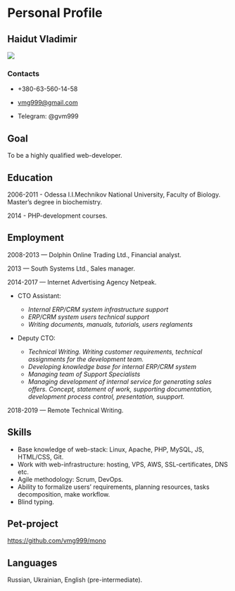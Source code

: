 # Personal Profile

## Haidut Vladimir
![](https://i.imgur.com/JV9EPbG.png)

### Contacts
* +380-63-560-14-58

* vmg999@gmail.com

* Telegram: @gvm999



## **Goal** 
To be a highly qualified web-developer.


## **Education**
2006-2011 - Odessa I.I.Mechnikov National University, Faculty of Biology. Master’s degree in biochemistry.

2014 - PHP-development courses. 


## Employment
2008-2013 — Dolphin Online Trading Ltd., Financial analyst.

2013 — South Systems Ltd., Sales manager.

2014-2017 — Internet Advertising Agency Netpeak.
* CTO Assistant:
  * _Internal ERP/CRM system infrastructure support_
  *	_ERP/CRM system users technical support_
  *	_Writing documents, manuals, tutorials, users reglaments_

* Deputy CTO:
  *	_Technical Writing. Writing customer requirements, technical assignments for the development team._
  *	_Developing knowledge base for internal ERP/CRM system_
  *	_Managing team of Support Specialists_
  *	_Managing development of internal service for generating sales offers. Concept, statement of work, supporting documentation, development process control, presentation, suupport._

2018-2019 — Remote Technical Writing.


## Skills
  *	Base knowledge of web-stack: Linux, Apache, PHP, MySQL, JS, HTML/CSS, Git.
  *	Work with web-infrastructure: hosting, VPS, AWS, SSL-certificates, DNS etc.
  *	Agile methodology: Scrum, DevOps.
  *	Ability to formalize users’ requirements, planning resources, tasks decomposition, make workflow.
  *	Blind typing.
  
## Pet-project
https://github.com/vmg999/mono

## Languages
Russian, Ukrainian, English (pre-intermediate).
